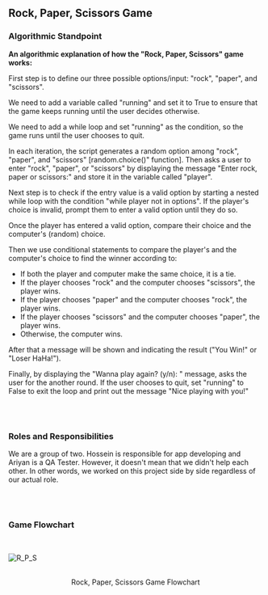 ## Rock, Paper, Scissors Game

### Algorithmic Standpoint
**An algorithmic explanation of how the "Rock, Paper, Scissors" game works:**

First step is to define our three possible options/input: "rock", "paper", and "scissors".

We need to add a variable called "running" and set it to True to ensure that the game keeps running until the user decides otherwise.

We need to add a while loop and set "running" as the condition, so the game runs until the user chooses to quit.

In each iteration, the script generates a random option among "rock", "paper", and "scissors" [random.choice()" function]. Then asks a user to enter "rock", "paper", or "scissors" by displaying the message "Enter rock, paper or scissors:" and store it in the variable called "player".

Next step is to check if the entry value is a valid option by starting a nested while loop with the condition "while player not in options". If the player's choice is invalid, prompt them to enter a valid option until they do so.

Once the player has entered a valid option, compare their choice and the computer's (random) choice.

Then we use conditional statements to compare the player's and the computer's choice to find the winner according to:
-	If both the player and computer make the same choice, it is a tie.
-	If the player chooses "rock" and the computer chooses "scissors", the player wins.
-	If the player chooses "paper" and the computer chooses "rock", the player wins.
-	If the player chooses "scissors" and the computer chooses "paper", the player wins.
-	Otherwise, the computer wins.

After that a message will be shown and indicating the result ("You Win!" or "Loser HaHa!").

Finally, by displaying the "Wanna play again? (y/n): " message, asks the user for the another round. If the user chooses to quit, set "running" to False to exit the loop and print out the message "Nice playing with you!"

</br>
</br>

### Roles and Responsibilities
We are a group of two. Hossein is responsible for app developing and Ariyan is a QA Tester. However, it doesn't mean that we didn't help each other. In other words, we worked on this project side by side regardless of our actual role.


</br>
</br>

### Game Flowchart

</br>

![R_P_S](http://nouvinmedia.com/wp-content/uploads/2023/03/Flowchart.png)

</br>

<div align="center">
 Rock, Paper, Scissors Game Flowchart
</div>

